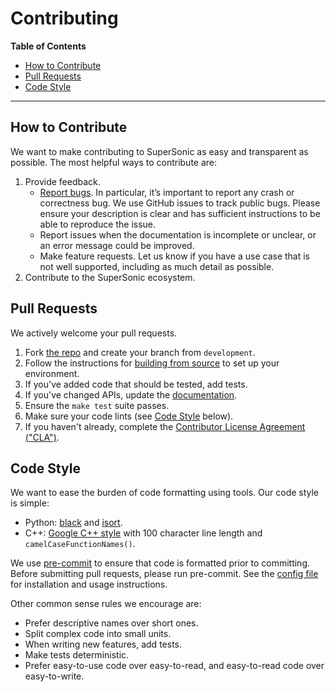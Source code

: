 # Contributing  <!-- omit in toc -->

**Table of Contents**

- [How to Contribute](#how-to-contribute)
- [Pull Requests](#pull-requests)
- [Code Style](#code-style)

---

## How to Contribute

We want to make contributing to SuperSonic as easy and transparent
as possible. The most helpful ways to contribute are:

1. Provide feedback.
   * [Report bugs](https://github.com/HuantWang/SUPERSONIC/issues). In
     particular, it’s important to report any crash or correctness bug. We use
     GitHub issues to track public bugs. Please ensure your description is clear
     and has sufficient instructions to be able to reproduce the issue.
   * Report issues when the documentation is incomplete or unclear, or an error
     message could be improved.
   * Make feature requests. Let us know if you have a use case that is not well
     supported, including as much detail as possible.
1. Contribute to the SuperSonic ecosystem.

## Pull Requests

We actively welcome your pull requests.

1. Fork [the repo](https://github.com/HuantWang/SUPERSONIC) and create
   your branch from `development`.
2. Follow the instructions for
   [building from source](https://github.com/HuantWang/SUPERSONIC/blob/master/INSTALL.md)
   to set up your environment.
3. If you've added code that should be tested, add tests.
4. If you've changed APIs, update the [documentation](/docs/source).
5. Ensure the `make test` suite passes.
6. Make sure your code lints (see [Code Style](#code-style) below).
7. If you haven't already, complete the [Contributor License Agreement
   ("CLA")](#contributor-license-agreement-cla).

   
## Code Style

We want to ease the burden of code formatting using tools. Our code style
is simple:

* Python:
  [black](https://github.com/psf/black/blob/master/docs/the_black_code_style.md)
  and [isort](https://pypi.org/project/isort/).
* C++: [Google C++
  style](https://google.github.io/styleguide/cppguide.html) with 100
  character line length and `camelCaseFunctionNames()`.

We use [pre-commit](https://pre-commit.com/) to ensure that code is formatted
prior to committing. Before submitting pull requests, please run pre-commit. See
the [config file](/.pre-commit-config.yaml) for installation and usage
instructions.

Other common sense rules we encourage are:

* Prefer descriptive names over short ones.
* Split complex code into small units.
* When writing new features, add tests.
* Make tests deterministic.
* Prefer easy-to-use code over easy-to-read, and easy-to-read code over
  easy-to-write.
